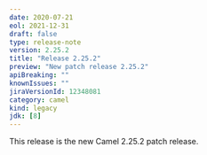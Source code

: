 ```yaml
---
date: 2020-07-21
eol: 2021-12-31
draft: false
type: release-note
version: 2.25.2
title: "Release 2.25.2"
preview: "New patch release 2.25.2"
apiBreaking: ""
knownIssues: ""
jiraVersionId: 12348081
category: camel
kind: legacy
jdk: [8]
---
```


This release is the new Camel 2.25.2 patch release.
